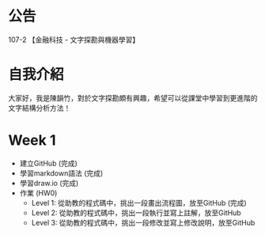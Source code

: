 # 公告

107-2 【金融科技 - 文字探勘與機器學習】


# 自我介紹
大家好，我是陳韻竹，對於文字探勘頗有興趣，希望可以從課堂中學習到更進階的文字結構分析方法！


# Week 1
- 建立GitHub (完成)
- 學習markdown語法 (完成)
- 學習draw.io (完成)
- 作業 (HW0)
  * Level 1: 從助教的程式碼中，挑出一段畫出流程圖，放至GitHub (完成)
  * Level 2: 從助教的程式碼中，挑出一段執行並寫上註解，放至GitHub 
  * Level 3: 從助教的程式碼中，挑出一段修改並寫上修改說明，放至GitHub 
